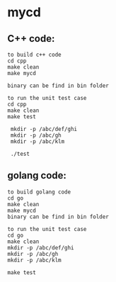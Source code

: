 # mycd

## C++ code:
	to build c++ code 
	cd cpp
	make clean
	make mycd
	
	binary can be find in bin folder
	
	to run the unit test case 
	cd cpp
	make clean
	make test
	
	 mkdir -p /abc/def/ghi
	 mkdir -p /abc/gh
	 mkdir -p /abc/klm
	 
	 ./test
	 
## golang code:
	to build golang code
	cd go
	make clean
	make mycd
	binary can be find in bin folder
	
	to run the unit test case 
	cd go
	make clean
	mkdir -p /abc/def/ghi
	mkdir -p /abc/gh
	mkdir -p /abc/klm
	
	make test
